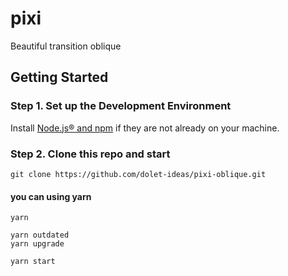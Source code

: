 # pixi
Beautiful transition oblique

## Getting Started

### Step 1. Set up the Development Environment

Install [Node.js® and npm](https://nodejs.org/en/download/) if they are not already on your machine.

### Step 2. Clone this repo and start

`git clone https://github.com/dolet-ideas/pixi-oblique.git`

#### you can using yarn
```
yarn

yarn outdated
yarn upgrade

yarn start
```
